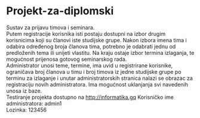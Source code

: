 # Projekt-za-diplomski
Sustav za prijavu timova i seminara.
<br>
Putem registracije korisnika isti postaju dostupni na izbor drugim korisnicima koji su članovi iste studijske grupe. Nakon izbora imena tima i odabira određenog broja članova tima, potrebno je odabrati jednu od predloženih tema ili unijeti vlastitu. Na kraju ostaje izbor termina izlaganja, te mogućnost prijenosa gotovog seminarskog rada.
<br>
Administrator unosi teme, termine, ima uvid u registrirane korisnike, ograničava broj članova u timu i broj timova iz jedne studijske grupe po terminu za izlaganje i unutar administratorskih stranica nalazi se obrazac za registraciju novih administratora. Ima mogućnost uklanjanja svi navedenih unosa iz baze.
<br>
Testiranje projekta dostupno na http://informatika.gq
Korisničko ime administratora: admin1
<br>
Lozinka: 123456
